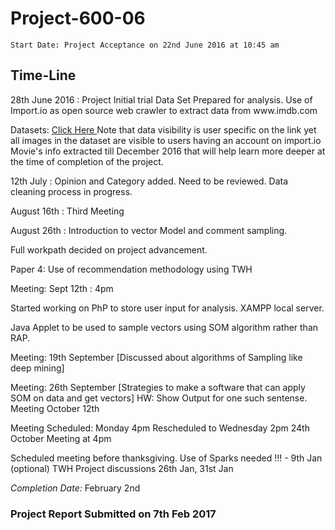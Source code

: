 # Project-600-06
`Start Date: Project Acceptance on 22nd June 2016 at 10:45 am `

## Time-Line 
<p>
28th June 2016 : Project Initial trial Data Set Prepared for analysis. Use of Import.io as open source web crawler to extract data from
www.imdb.com <br>

Datasets: <a href = "https://dash.import.io/8f0eb4f8-5c90-4468-8c92-c5fb258b2cf7">Click Here </a> Note that data visibility is user specific on the link yet all images in the dataset are visible to users having an account on import.io 
Movie's info extracted till December 2016 that will help learn more deeper at the time of completion of the project. 

 12th July : Opinion and Category added. Need to be reviewed. Data cleaning process in progress.

 August 16th : Third Meeting

 August 26th : Introduction to vector Model and comment sampling.

 Full workpath decided on project advancement.

 Paper 4: Use of recommendation methodology using TWH

 Meeting: Sept 12th : 4pm

 Started working on PhP to store user input for analysis. XAMPP local server.

 Java Applet to be used to sample vectors using SOM algorithm rather than RAP.

 Meeting: 19th September [Discussed about algorithms of Sampling like deep mining]

 Meeting: 26th September [Strategies to make a software that can apply SOM on data and get vectors]
 HW: Show Output for one such sentense.
 Meeting October 12th

 Meeting Scheduled: Monday 4pm 
 Rescheduled to Wednesday 2pm
 24th October Meeting at 4pm

 Scheduled meeting before thanksgiving. 
 Use of Sparks needed !!! - 9th Jan (optional)
 TWH
 Project discussions 26th Jan, 31st Jan

</p>

<i>Completion Date: </i>February 2nd
### Project Report Submitted on 7th Feb 2017


